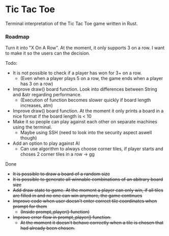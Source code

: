 # Tic Tac Toe
Terminal interpretation of the Tic Tac Toe game written in Rust.


### Roadmap
Turn it into "X On A Row". At the moment, it only supports 3 on a row.
I want to make it so the users can the decision.

Todo:
- It is not possible to check if a player has won for 3+ on a row.
  - (Even when a player plays 5 on a row, the game ends when a player has 3 on a row)
- Improve draw() board function. Look into differences between String and &str regarding performance.
  - (Execution of function becomes slower quickly if board length increases, atm)
- Improve draw() board function. At the moment it only prints a board in a nice format if the board length is < 10
- Make it so people can play against each other on separate machines using the terminal.
  - Maybe using SSH (need to look into the security aspect aswell though)
- Add an option to play against AI
  - Can use algorithm to always choose corner tiles, if player starts and choses 2 corner tiles in a row -> gg

Done
- ~~It is possible to draw a board of a random size~~
- ~~It is possible to generate all winnable combinations of an abitrary board size~~
- ~~Add draw state to game. At the moment a player can only win, if all tiles are filled in and no one can win anymore, the game continues~~
- ~~Improve code when user doesn't enter correct tile coordinates when prompt for them~~
  - ~~(Inside prompt_player() function)~~
- ~~Improve error flow in prompt_player() function.~~
  - ~~At the moment it doesn't behave correctly when a tile is chosen that had already been chosen.~~